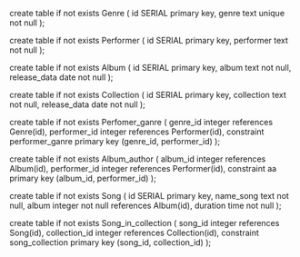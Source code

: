 create table if not exists Genre (
	id SERIAL primary key,
	genre text unique not null
);

create table if not exists Performer (
	id SERIAL primary key,
	performer text  not null
);

create table if not exists Album (
	id SERIAL primary key,
	album text  not null,
	release_data date not null
);

create table if not exists Collection (
	id SERIAL primary key,
	collection text  not null,
	release_data date not null
);

create table if not exists Perfomer_ganre (
	genre_id integer references Genre(id),
	performer_id integer references Performer(id),
	constraint performer_ganre primary key (genre_id, performer_id)
);

create table if not exists Album_author (
	album_id integer references Album(id),
	performer_id integer references Performer(id),
	constraint aa primary key (album_id, performer_id)
);

create table if not exists Song (
	id SERIAL primary key,
	name_song text not null,
	album integer not null references Album(id),
	duration time not null
);

create table if not exists Song_in_collection (
	song_id integer references Song(id),
	collection_id integer references Collection(id),
	constraint song_collection primary key (song_id, collection_id)
);